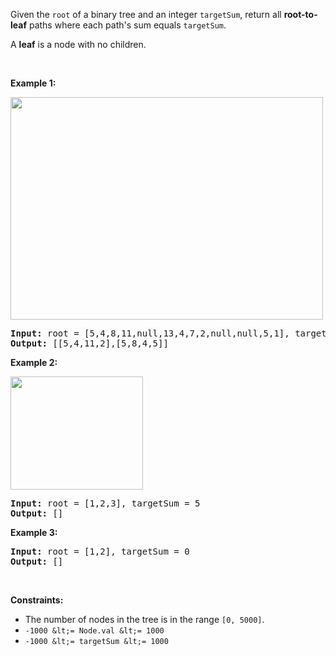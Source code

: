 Given the `` root `` of a binary tree and an integer `` targetSum ``, return all __root-to-leaf__ paths where each path's sum equals `` targetSum ``.

A __leaf__ is a node with no children.

&nbsp;

__Example 1:__

<img alt="" src="https://assets.leetcode.com/uploads/2021/01/18/pathsumii1.jpg" style="width: 500px; height: 356px;"/>

<pre>
<strong>Input:</strong> root = [5,4,8,11,null,13,4,7,2,null,null,5,1], targetSum = 22
<strong>Output:</strong> [[5,4,11,2],[5,8,4,5]]
</pre>

__Example 2:__

<img alt="" src="https://assets.leetcode.com/uploads/2021/01/18/pathsum2.jpg" style="width: 212px; height: 181px;"/>

<pre>
<strong>Input:</strong> root = [1,2,3], targetSum = 5
<strong>Output:</strong> []
</pre>

__Example 3:__

<pre>
<strong>Input:</strong> root = [1,2], targetSum = 0
<strong>Output:</strong> []
</pre>

&nbsp;

__Constraints:__

*   The number of nodes in the tree is in the range `` [0, 5000] ``.
*   `` -1000 &lt;= Node.val &lt;= 1000 ``
*   `` -1000 &lt;= targetSum &lt;= 1000 ``